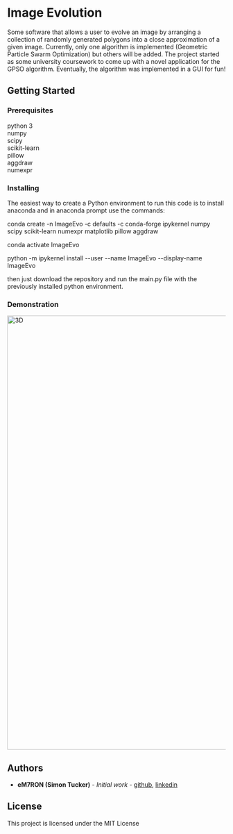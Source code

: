 # Image Evolution

Some software that allows a user to evolve an image by arranging a collection of randomly generated polygons into a close approximation of a given image. Currently, only one algorithm is implemented (Geometric Particle Swarm Optimization) but others will be added. The project started as some university coursework to come up with a novel application for the GPSO algorithm. Eventually, the algorithm was implemented in a GUI for fun!

## Getting Started

### Prerequisites

python 3  
numpy  
scipy  
scikit-learn  
pillow  
aggdraw  
numexpr  

### Installing

The easiest way to create a Python environment to run this code is to install anaconda and in anaconda prompt use the commands:

conda create -n ImageEvo -c defaults -c conda-forge ipykernel numpy scipy scikit-learn numexpr matplotlib pillow aggdraw

conda activate ImageEvo

python -m ipykernel install --user --name ImageEvo --display-name ImageEvo

then just download the repository and run the main.py file with the previously installed python environment.

### Demonstration

<img src="https://github.com/eM7RON/Image-Evolution/img/chief/110.svg" alt="3D" width="1000"/>

## Authors

* **eM7RON (Simon Tucker)** - *Initial work* - [github](https://github.com/eM7RON), [linkedin](https://www.linkedin.com/in/simon-tucker-21838372/)

## License

This project is licensed under the MIT License
